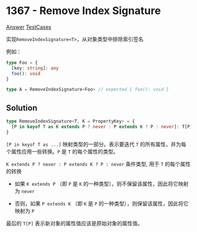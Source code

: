 # 1367 - Remove Index Signature

[Answer](https://github.com/lybenson/ts-checker/blob/master/src/1367-medium-remove-index-signature/template.ts) [TestCases](https://github.com/lybenson/ts-checker/blob/master/src/1367-medium-remove-index-signature/test-cases.ts)

实现`RemoveIndexSignature<T>`，从对象类型中排除索引签名

例如：

```ts
type Foo = {
  [key: string]: any
  foo(): void
}

type A = RemoveIndexSignature<Foo> // expected { foo(): void }
```

## Solution

```ts
type RemoveIndexSignature<T, K = PropertyKey> = {
  [P in keyof T as K extends P ? never : P extends K ? P : never]: T[P]
}
```

`[P in keyof T as ...]` 映射类型的一部分。表示要迭代 `T` 的所有属性，并为每个属性应用一些转换。`P` 是 `T` 的每个属性的类型。

`K extends P ? never : P extends K ? P : never` 条件类型, 用于 `T` 的每个属性的转换

- 如果 `K extends P` （即 `P` 是 `K` 的一种类型），则不保留该属性，因此将它映射为 `never`

- 否则，如果 `P extends K` （即 `K` 是 `P` 的一种类型），则保留该属性，因此将它映射为 `P`

最后的 `T[P]` 表示新对象的属性值应该是原始对象的属性值。
